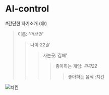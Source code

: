 # AI-control
#간단한 자기소개
(:smile:)
>이름: _'이상민'_
 >>나이:_22살_
 >>>사는곳: 김해'
 >>>>좋아하는 게임: _피파22_
 >>>>>좋아하는 음식 :치킨 




 ![치킨]([https://encrypted-tbn0.gstatic.com/images?q=tbn:ANd9GcQW0Z94iqO01RBz7uaesVFC5hG-J4y-ldNCHg&usqp=CAU](https://www.istockphoto.com/kr/%EC%82%AC%EC%A7%84/%ED%94%8C%EB%9D%BC%ED%85%8C-%EC%9D%98-%ED%8A%80%EA%B8%B4-%EB%8B%AD-%ED%8C%8C%EB%9E%80%EC%83%89-%EC%B2%B4%ED%81%AC-%ED%83%80%EC%9B%94-gm452813985-25658357?phrase=%EC%B9%98%ED%82%A8))


